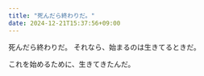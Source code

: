 ```yaml
---
title: "死んだら終わりだ。"
date: 2024-12-21T15:37:56+09:00
---
```

死んだら終わりだ。
それなら、始まるのは生きてるときだ。

これを始めるために、生きてきたんだ。
